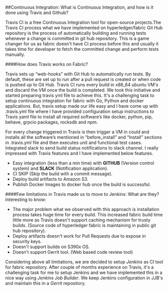 ##Continuous Integration: What is Continuous Integration, and how is it done using Travis and Github?

Travis CI is a free Continuous Integration tool for open-source projects.The Travis CI process what we have implemented on hyperledger/fabric Git Hub repository is the process of automatically building and running tests whenever a change is committed in git hub repository. This is a game changer for us as fabric doesn't have CI process before this and usually it takes time for developer to fetch the committed change and perform tests manually. 

####How does Travis works on Fabric?

Travis sets up “web-hooks” with Git Hub to automatically run tests. By default, these are set up to run after a pull request is created or when code is pushed up to Git Hub. Travis CI runs every build in x86_64 ubuntu VM's and discard the VM once the build is completed.  We took this initiative and started preparing travis yml file to achieve this. It's a challenging task to setup continuous integration for fabric with Go, Python and docker applications. But, travis setup made our life easy and I have come up with .travis.yml file where I have provided configuration setup instructions to Travis yaml file to install all required software’s like docker, python, pip, behave, grpcio packages, rocksdb and npm.

For every change triggered in Travis is then trigger a VM in could and installs all the software’s mentioned in “before_install” and “Install” sections in .travis.yml file and then executes unit and functional test cases. Integrated slack to send build status notifications to slack channel. I really impressed with Travis features and I have implemented below features. 
- Easy integration (less than a min time) with **GITHUB** (Version control system) and **SLACK** (Notification application).
- CI SKIP (Skip the build with a commit message).
- Deploy build artifacts to Amazon S3.
- Publish Docker Images to docker hub once the build is successful.

####Few limitations in Travis made us to move to Jenkins: What are they? Interesting to know:

- The major problem what we observed with this approach is installation process takes huge time for every build. This increased fabric build time little more as Travis doesn't support caching mechanism for trusty builds. (Source code of hyperledger fabric is maintaining in public git hub repository).
- Deploy artifacts doesn't work for Pull Requests due to expose in security keys.
- Doesn't support builds on S390x OS.
- Doesn't support Gerrit tool. (Web based code review tool)

Considering above all limitations, we are decided to setup *Jenkins* as CI tool for fabric repository. After  couple of months experience on Travis, it's a challenging task for me to setup Jenkins and we have implemented this in a nice way using *Jenkins Job Builder*. We keep Jenkins configuration in JJB's and maintain this in a *Gerrit* repository.
